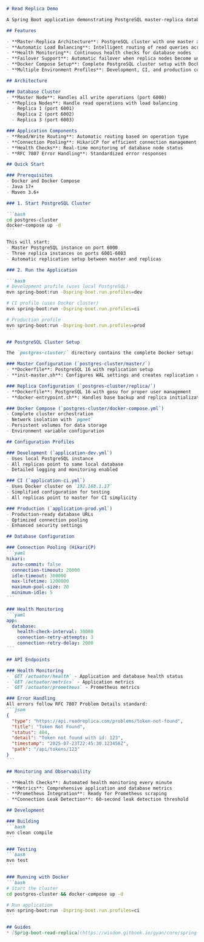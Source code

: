 ````markdown path=READ_ME.md mode=EDIT
# Read Replica Demo

A Spring Boot application demonstrating PostgreSQL master-replica database architecture with automatic failover and load balancing capabilities.

## Features

- **Master-Replica Architecture**: PostgreSQL cluster with one master and multiple read replicas
- **Automatic Load Balancing**: Intelligent routing of read queries across replica nodes
- **Health Monitoring**: Continuous health checks for database nodes
- **Failover Support**: Automatic failover when replica nodes become unavailable
- **Docker Compose Setup**: Complete PostgreSQL cluster setup with Docker
- **Multiple Environment Profiles**: Development, CI, and production configurations

## Architecture

### Database Cluster
- **Master Node**: Handles all write operations (port 6000)
- **Replica Nodes**: Handle read operations with load balancing
  - Replica 1 (port 6001)
  - Replica 2 (port 6002) 
  - Replica 3 (port 6003)

### Application Components
- **Read/Write Routing**: Automatic routing based on operation type
- **Connection Pooling**: HikariCP for efficient connection management
- **Health Checks**: Real-time monitoring of database node status
- **RFC 7807 Error Handling**: Standardized error responses

## Quick Start

### Prerequisites
- Docker and Docker Compose
- Java 17+
- Maven 3.6+

### 1. Start PostgreSQL Cluster

```bash
cd postgres-cluster
docker-compose up -d
```

This will start:
- Master PostgreSQL instance on port 6000
- Three replica instances on ports 6001-6003
- Automatic replication setup between master and replicas

### 2. Run the Application

```bash
# Development profile (uses local PostgreSQL)
mvn spring-boot:run -Dspring-boot.run.profiles=dev

# CI profile (uses Docker cluster)
mvn spring-boot:run -Dspring-boot.run.profiles=ci

# Production profile
mvn spring-boot:run -Dspring-boot.run.profiles=prod
```

## PostgreSQL Cluster Setup

The `postgres-cluster/` directory contains the complete Docker setup:

### Master Configuration (`postgres-cluster/master/`)
- **Dockerfile**: PostgreSQL 16 with replication setup
- **init-master.sh**: Configures WAL settings and creates replication user

### Replica Configuration (`postgres-cluster/replica/`)
- **Dockerfile**: PostgreSQL 16 with gosu for proper user management
- **docker-entrypoint.sh**: Handles base backup and replica initialization

### Docker Compose (`postgres-cluster/docker-compose.yml`)
- Complete cluster orchestration
- Network isolation with `pgnet`
- Persistent volumes for data storage
- Environment variable configuration

## Configuration Profiles

### Development (`application-dev.yml`)
- Uses local PostgreSQL instance
- All replicas point to same local database
- Detailed logging and monitoring enabled

### CI (`application-ci.yml`)
- Uses Docker cluster on `192.168.1.17`
- Simplified configuration for testing
- All replicas point to master for CI simplicity

### Production (`application-prod.yml`)
- Production-ready database URLs
- Optimized connection pooling
- Enhanced security settings

## Database Configuration

### Connection Pooling (HikariCP)
```yaml
hikari:
  auto-commit: false
  connection-timeout: 20000
  idle-timeout: 300000
  max-lifetime: 1200000
  maximum-pool-size: 20
  minimum-idle: 5
```

### Health Monitoring
```yaml
app:
  database:
    health-check-interval: 30000
    connection-retry-attempts: 3
    connection-retry-delay: 2000
```

## API Endpoints

### Health Monitoring
- `GET /actuator/health` - Application and database health status
- `GET /actuator/metrics` - Application metrics
- `GET /actuator/prometheus` - Prometheus metrics

### Error Handling
All errors follow RFC 7807 Problem Details standard:
```json
{
  "type": "https://api.readreplica.com/problems/token-not-found",
  "title": "Token Not Found", 
  "status": 404,
  "detail": "Token not found with id: 123",
  "timestamp": "2025-07-23T22:45:30.123456Z",
  "path": "/api/tokens/123"
}
```

## Monitoring and Observability

- **Health Checks**: Automated health monitoring every minute
- **Metrics**: Comprehensive application and database metrics
- **Prometheus Integration**: Ready for Prometheus scraping
- **Connection Leak Detection**: 60-second leak detection threshold

## Development

### Building
```bash
mvn clean compile
```

### Testing
```bash
mvn test
```

### Running with Docker
```bash
# Start the cluster
cd postgres-cluster && docker-compose up -d

# Run application
mvn spring-boot:run -Dspring-boot.run.profiles=ci
```

## Guides
* [Sprig-boot-read-replica](https://wisdom.gitbook.io/gyan/core/spring-boot-with-read-replica)
````
